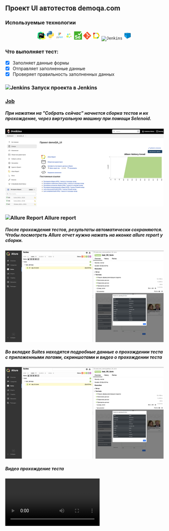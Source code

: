 ## Проект UI автотестов demoqa.com

<!-- Технологии -->

### Используемые технологии
<p  align="center">
  <code><img width="5%" title="Pycharm" src="./attachments/logo/pycharm.svg"></code>
  <code><img width="5%" title="Python" src="./attachments/logo/Python-logo-notext.svg"></code>
  <code><img width="5%" title="Pytest" src="./attachments/logo/pytest.png"></code>
  <code><img width="5%" title="Selene" src="./attachments/logo/selene.png"></code>
 <code><img width="5%" title="Selene" src="./attachments/logo/selenium.png"></code>
  <code><img width="5%" title="GitHub" src="./attachments/logo/git-logo.svg"></code>
  <code><img width="5%" title="Allure Report" src="./attachments/logo/allure-Report-logo.svg"></code>
  <code><img width="5%" title="Jenkins" src="./attachments/logo/jenkins1.svg"></code>
  <code><img width="5%" title="Selenoid" src="./attachments/logo/selenoid-logo.svg"></code>
</p>

### Что выполняет тест:
- [x] Заполняет данные формы
- [x] Отправляет заполненные данные
- [x] Проверяет правильность заполненных данных

<!-- Jenkins -->

### <img width="3%" title="Jenkins" src="attachments/logo/jenkins.png"> Запуск проекта в Jenkins

### [Job](https://jenkins.autotests.cloud/job/qa_quru_jenkins/)

##### При нажатии на "Собрать сейчас" начнется сборка тестов и их прохождение, через виртуальную машину при помощи Selenoid.
![This is an image](attachments/screenshots/jenkins.png)

<!-- Allure report -->

### <img width="3%" title="Allure Report" src="attachments/logo/allure_report.png"> Allure report

##### После прохождения тестов, результаты автоматически сохраняются. Чтобы посмотреть Allure отчет нужно нажать на иконке allure report у сборки.
![This is an image](attachments/screenshots/allure.png)

##### Во вкладке Suites находятся подробные данные о прохождении теста с приложенными логами, скриншотами и видео о прохождении теста
![This is an image](attachments/screenshots/allure.png)

##### Видео прохождение теста
![This is an image](attachments/video/a350adc20a4b5d75b0ea3d173e221cc9.mp4)